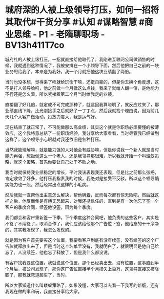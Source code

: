 # 城府深的人被上级领导打压，如何一招将其取代#干货分享 #认知 #谋略智慧 #商业思维 - P1 - 老隋聊职场 - BV13h411T7co

城府社的人被上级打压，一招就直接给他取代了，我刚进互联网公司做销售的时候，我就遇到这种情况了，我被安排在一个小领导下面，然后他把自己之前的一块业务甩给我了，本来是为我好，我一个月就把他这块业绩翻了两倍。

当时也没多想，觉得来了咱就给玩命干嘛，还挺自豪的，但是你去换个角度想，这不是打人领导脸吗，他之前做一个月做这么点钱，我来了就给人翻一倍，是他能力不行还是怎么着，所以紧接着第二个月当时给我定的业绩。

直接翻了好几倍，就定成不可完成那种了，就逮回我算聪明了，就反应过来了，那业绩直线下降，比光刚接手之后就好了一丁丁点，然后我就找个理由说，因为前几天几个大客户做活动，投放力度大，我是运气好。

现在结束了就正常了，不可能做那么高业绩，其实这个就是你职场必须要懂的被薄效应，这个我特意总结了一份职场经验，我分享给大家看看，当时尽管我已经做到这样了，这个领导小心眼就对我还依旧是各种打压。

当然我能理解嘛，就是能力强的人对他会有威胁嘛，但是你说我一个新人就是当时能力再强，想扳倒这么一个老人，还是我领导那很难，所以我就开始一个叫蝼蚁策略，就这个策略，首先你要让自己处于不败之地。

我当时就保持我业绩稳定的增长，平时我该表现我还表现，但是比之前那么张扬，肯定收敛了好多，他打压我指责我的时候，我绝对是接受不反驳，所以这个领导确实能力也一般，然后经常出点这样的小毛病。

然后我就一直帮他出主意怎么解决，帮他瞒着，反而每次都有惊无险吧，然后就这样之后，他反而倒是有恃无恐起来，对我还挺信任的，直到是有一次他忘了签一个客户的季度合同，续签他没签，因为每个季度。

我们都会和客户重新签一下季，下个季度这种合同吧，他负责的这些客户，其实是不签了不续签了，取消合作了，我们应该给他那个广告位下签，他给忘的干干净净的，其实我发现了，我怎么发现的。

就是因为客户首先要买这个位置，我要看客户到底有没有续签，没有续签的这个广告位就释放出来了，但是当时这个名单里没有，我就明白了，就很明显是他自己给忘了，人没续签，他也忘了释放了，但是我什么都没说。

有客户找我要这位置，我就说这个位置，那个已经卖出去，没有位置，这事直到半个月后，被公司发现了，那你这广告位直接半个月损失上百万，这领导直接又被降职了，那我就弯道超车了，当时。

所以大家知道什么叫蝼蚁策略了，如果没懂，大家可以去看一下我写的新版，还有我现在做的事和玩，我直接分享给大家。

